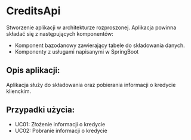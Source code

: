 # CreditsApi

Stworzenie aplikacji w architekturze rozproszonej. Aplikacja powinna składać się z następujących komponentów:

- Komponent bazodanowy zawierający tabele do składowania danych.
- Komponenty z usługami napisanymi w SpringBoot

## Opis aplikacji:
Aplikacja służy do składowania oraz pobierania informacji o kredycie klienckim.

## Przypadki użycia:
- UC01: Złożenie informacji o kredycie
- UC02: Pobranie informacji o kredycie
